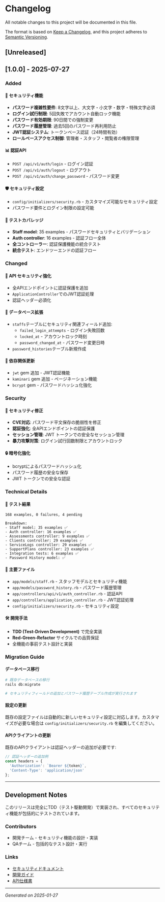 # Changelog

All notable changes to this project will be documented in this file.

The format is based on [Keep a Changelog](https://keepachangelog.com/en/1.0.0/),
and this project adheres to [Semantic Versioning](https://semver.org/spec/v2.0.0.html).

## [Unreleased]

## [1.0.0] - 2025-07-27

### Added

#### 🔐 セキュリティ機能
- **パスワード複雑性要件**: 8文字以上、大文字・小文字・数字・特殊文字必須
- **ログイン試行制限**: 5回失敗でアカウント自動ロック機能
- **パスワード有効期限**: 90日間での強制変更
- **パスワード履歴管理**: 過去5回のパスワード再利用防止
- **JWT認証システム**: トークンベース認証（24時間有効）
- **ロールベースアクセス制御**: 管理者・スタッフ・閲覧者の権限管理

#### 📊 認証API
- `POST /api/v1/auth/login` - ログイン認証
- `POST /api/v1/auth/logout` - ログアウト
- `POST /api/v1/auth/change_password` - パスワード変更

#### 🛡️ セキュリティ設定
- `config/initializers/security.rb` - カスタマイズ可能なセキュリティ設定
- パスワード要件とログイン制限の設定可能

#### 🧪 テストカバレッジ
- **Staff model**: 35 examples - パスワードセキュリティとバリデーション
- **Auth controller**: 16 examples - 認証フロー全体
- **全コントローラー**: 認証保護機能の統合テスト
- **統合テスト**: エンドツーエンドの認証フロー

### Changed

#### 🔄 API セキュリティ強化
- 全APIエンドポイントに認証保護を追加
- `ApplicationController`でのJWT認証処理
- 認証ヘッダー必須化

#### 📝 データベース拡張
- `staffs`テーブルにセキュリティ関連フィールド追加:
  - `failed_login_attempts` - ログイン失敗回数
  - `locked_at` - アカウントロック時刻
  - `password_changed_at` - パスワード変更日時
- `password_histories`テーブル新規作成

#### 🔧 依存関係更新
- `jwt` gem 追加 - JWT認証機能
- `kaminari` gem 追加 - ページネーション機能
- `bcrypt` gem - パスワードハッシュ化強化

### Security

#### 🚨 セキュリティ修正
- **CVE対応**: パスワード平文保存の脆弱性を修正
- **認証強化**: 全APIエンドポイントの認証保護
- **セッション管理**: JWT トークンでの安全なセッション管理
- **暴力攻撃対策**: ログイン試行回数制限とアカウントロック

#### 🔒 暗号化強化
- bcryptによるパスワードハッシュ化
- パスワード履歴の安全な保存
- JWT トークンでの安全な認証

### Technical Details

#### 🧪 テスト結果
```
168 examples, 0 failures, 4 pending

Breakdown:
- Staff model: 35 examples ✅
- Auth controller: 16 examples ✅  
- Assessments controller: 9 examples ✅
- Clients controller: 29 examples ✅
- ServiceLogs controller: 29 examples ✅
- SupportPlans controller: 23 examples ✅
- Integration tests: 6 examples ✅
- Password History model: ✅
```

#### 📁 主要ファイル
- `app/models/staff.rb` - スタッフモデルとセキュリティ機能
- `app/models/password_history.rb` - パスワード履歴管理
- `app/controllers/api/v1/auth_controller.rb` - 認証API
- `app/controllers/application_controller.rb` - JWT認証処理
- `config/initializers/security.rb` - セキュリティ設定

#### 🛠️ 開発手法
- **TDD (Test-Driven Development)** で完全実装
- **Red-Green-Refactor** サイクルでの品質保証
- 全機能の事前テスト設計と実装

### Migration Guide

#### データベース移行
```bash
# 既存データベースの移行
rails db:migrate

# セキュリティフィールドの追加とパスワード履歴テーブル作成が実行されます
```

#### 設定の更新
既存の設定ファイルは自動的に新しいセキュリティ設定に対応します。カスタマイズが必要な場合は `config/initializers/security.rb` を編集してください。

#### APIクライアントの更新
既存のAPIクライアントは認証ヘッダーの追加が必要です:

```javascript
// 認証ヘッダーの追加例
const headers = {
  'Authorization': `Bearer ${token}`,
  'Content-Type': 'application/json'
};
```

---

## Development Notes

このリリースは完全にTDD（テスト駆動開発）で実装され、すべてのセキュリティ機能が包括的にテストされています。

### Contributors
- 開発チーム - セキュリティ機能の設計・実装
- QAチーム - 包括的なテスト設計・実行

### Links
- [セキュリティドキュメント](./SECURITY.md)
- [開発ガイド](./docs/DEVELOPMENT.md)
- [API仕様書](./docs/API.md)

---

*Generated on 2025-01-27*
